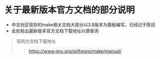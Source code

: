 # 关于最新版本官方文档的部分说明

* 中文社区现存的make相关文档大部分以3.8版本为基础编写，已经过于陈旧
* 此处贴出最新版本官方文档下载地址以便查询

> 官网方文档下载地址
>> <https://www.gnu.org/software/make/manual/>
